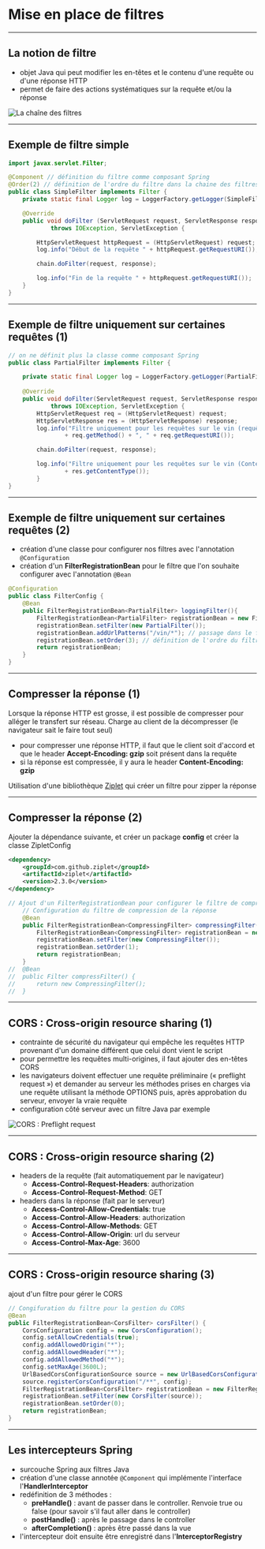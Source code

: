 # Mise en place de filtres

----

## La notion de filtre

- objet Java qui peut modifier les en-têtes et le contenu d'une requête ou d'une réponse HTTP
- permet de faire des actions systématiques sur la requête et/ou la réponse

![La chaîne des filtres](diapos/images/filter-chain.png "La chaîne des filtres")

----

## Exemple de filtre simple

```java
import javax.servlet.Filter;

@Component // définition du filtre comme composant Spring
@Order(2) // définition de l'ordre du filtre dans la chaine des filtres
public class SimpleFilter implements Filter {	
	private static final Logger log = LoggerFactory.getLogger(SimpleFilter.class);

	@Override
	public void doFilter (ServletRequest request, ServletResponse response, FilterChain chain)
			throws IOException, ServletException {

		HttpServletRequest httpRequest = (HttpServletRequest) request;
		log.info("Début de la requête " + httpRequest.getRequestURI());

		chain.doFilter(request, response);

		log.info("Fin de la requête " + httpRequest.getRequestURI());
	}
}
```

----

## Exemple de filtre uniquement sur certaines requêtes (1)

```java
// on ne définit plus la classe comme composant Spring
public class PartialFilter implements Filter {

	private static final Logger log = LoggerFactory.getLogger(PartialFilter.class);
	
	@Override
	public void doFilter(ServletRequest request, ServletResponse response, FilterChain chain)
			throws IOException, ServletException {
		HttpServletRequest req = (HttpServletRequest) request;
		HttpServletResponse res = (HttpServletResponse) response;
		log.info("Filtre uniquement pour les requêtes sur le vin (requête) : "
				+ req.getMethod() + ", " + req.getRequestURI());

		chain.doFilter(request, response);

		log.info("Filtre uniquement pour les requêtes sur le vin (Content-Type de la réponse) : "
				+ res.getContentType());
		}
}

```

----

## Exemple de filtre uniquement sur certaines requêtes (2)

- création d'une classe pour configurer nos filtres avec l'annotation `@Configuration`
- création d'un **FilterRegistrationBean** pour le filtre que l'on souhaite configurer avec l'annotation `@Bean`

```java
@Configuration
public class FilterConfig {
	@Bean
	public FilterRegistrationBean<PartialFilter> loggingFilter(){
		FilterRegistrationBean<PartialFilter> registrationBean = new FilterRegistrationBean<>();		
		registrationBean.setFilter(new PartialFilter());
		registrationBean.addUrlPatterns("/vin/*"); // passage dans le filtre uniquement sur les URL /vin
		registrationBean.setOrder(3); // définition de l'ordre du filtre	
		return registrationBean;    
	}
}
```

----

## Compresser la réponse (1)

Lorsque la réponse HTTP est grosse, il est possible de compresser pour alléger le transfert sur réseau. Charge au client de la décompresser (le navigateur sait le faire tout seul)
- pour compresser une réponse HTTP, il faut que le client soit d'accord et que le header **Accept-Encoding: gzip** soit présent dans la requête
- si la réponse est compressée, il y aura le header **Content-Encoding: gzip**

Utilisation d'une bibliothèque [Ziplet](https://github.com/ziplet/ziplet) qui créer un filtre pour zipper la réponse

----

## Compresser la réponse (2)

Ajouter la dépendance suivante, et créer un package **config** et créer la classe ZipletConfig

```xml
<dependency>
	<groupId>com.github.ziplet</groupId>
	<artifactId>ziplet</artifactId>
	<version>2.3.0</version>
</dependency>
```
```java
// Ajout d'un FilterRegistrationBean pour configurer le filtre de compression de la réponse
	// Configuration du filtre de compression de la réponse
	@Bean
	public FilterRegistrationBean<CompressingFilter> compressingFilter(){
		FilterRegistrationBean<CompressingFilter> registrationBean = new FilterRegistrationBean<>();
		registrationBean.setFilter(new CompressingFilter());
		registrationBean.setOrder(1);
		return registrationBean;
	}
//	@Bean
//	public Filter compressFilter() {
//	    return new CompressingFilter();
//	}
```

----

## CORS : Cross-origin resource sharing (1)

- contrainte de sécurité du navigateur qui empêche les requêtes HTTP provenant d'un domaine différent que celui dont vient le script
- pour permettre les requêtes multi-origines, il faut ajouter des en-têtes CORS
- les navigateurs doivent effectuer une requête préliminaire (« preflight request ») et demander au serveur les méthodes prises en charges via une requête utilisant la méthode OPTIONS puis, après approbation du serveur, envoyer la vraie requête
- configuration côté serveur avec un filtre Java par exemple

![CORS : Preflight request](diapos/images/cors-preflight.png "CORS : Preflight request")

----

## CORS : Cross-origin resource sharing (2)

- headers de la requête (fait automatiquement par le navigateur)
	- **Access-Control-Request-Headers**: authorization
	- **Access-Control-Request-Method**: GET
- headers dans la réponse (fait par le serveur)
	- **Access-Control-Allow-Credentials**: true
	- **Access-Control-Allow-Headers**: authorization
	- **Access-Control-Allow-Methods**: GET
	- **Access-Control-Allow-Origin**: url du serveur
	- **Access-Control-Max-Age**: 3600

----

## CORS : Cross-origin resource sharing (3)

ajout d'un filtre pour gérer le CORS

```java
// Congifuration du filtre pour la gestion du CORS
@Bean
public FilterRegistrationBean<CorsFilter> corsFilter() {
	CorsConfiguration config = new CorsConfiguration();
	config.setAllowCredentials(true);
	config.addAllowedOrigin("*");
	config.addAllowedHeader("*");
	config.addAllowedMethod("*");
	config.setMaxAge(3600L);
	UrlBasedCorsConfigurationSource source = new UrlBasedCorsConfigurationSource();
	source.registerCorsConfiguration("/**", config);
    FilterRegistrationBean<CorsFilter> registrationBean = new FilterRegistrationBean<>();
    registrationBean.setFilter(new CorsFilter(source));
    registrationBean.setOrder(0);
	return registrationBean;
}
```

----

## Les intercepteurs Spring

- surcouche Spring aux filtres Java
- création d'une classe annotée `@Component` qui implémente l'interface l'**HandlerInterceptor**
- redéfinition de 3 méthodes :
	- **preHandle()** : avant de passer dans le controller. Renvoie true ou false (pour savoir s'il faut aller dans le controller)
	- **postHandle()** : après le passage dans le controller
	- **afterCompletion()** : après être passé dans la vue
- l'intercepteur doit ensuite être enregistré dans l'**InterceptorRegistry**
